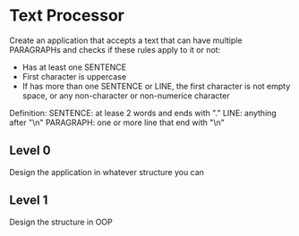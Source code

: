 # Text Processor

Create an application that accepts a text that can have multiple PARAGRAPHs and checks if these rules apply to it or not:

* Has at least one SENTENCE
* First character is uppercase
* If has more than one SENTENCE or LINE, the first character is not empty space, or any non-character or non-numerice character

Definition:
SENTENCE: at lease 2 words and ends with "."
LINE: anything after "\n"
PARAGRAPH: one or more line that end with "\n"

## Level 0
Design the application in whatever structure you can

## Level 1
Design the structure in OOP
